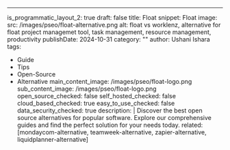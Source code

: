 ---
is_programmatic_layout_2: true
draft: false
title: Float
snippet: Float
image:
  src: /images/pseo/float-alternative.png
  alt: float vs worklenz, alternative for float project managemet tool, task management, resource management, productivity
publishDate: 2024-10-31
category: ""
author: Ushani Ishara
tags:
  - Guide
  - Tips
  - Open-Source
  - Alternative
main_content_image: /images/pseo/float-logo.png
sub_content_image: /images/pseo/float-logo.png
open_source_checked: false
self_hosted_checked: false
cloud_based_checked: true
easy_to_use_checked: false
data_security_checked: true
description: |
   Discover the best open source alternatives for popular software. Explore our comprehensive guides and find the perfect solution for your needs today.
related: [mondaycom-alternative, teamweek-alternative, zapier-alternative, liquidplanner-alternative]